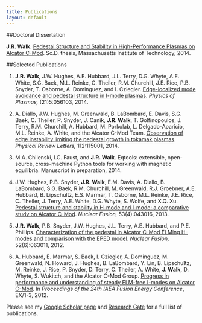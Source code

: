```yaml
---
title: Publications
layout: default
---
```


##Doctoral Dissertation

**J.R. Walk**. [Pedestal Structure and Stability in High-Performance Plasmas on Alcator C-Mod](http://dspace.mit.edu/handle/1721.1/95524). Sc.D. thesis, Massachusetts Institute of Technology, 2014.

##Selected Publications

1. **J.R. Walk**, J.W. Hughes, A.E. Hubbard, J.L. Terry, D.G. Whyte, A.E. White, S.G. Baek, M.L. Reinke, C. Theiler, R.M. Churchill, J.E. Rice, P.B. Snyder, T. Osborne, A. Dominguez, and I. Cziegler. [Edge-localized mode avoidance and pedestal structure in I-mode plasmas](http://scitation.aip.org/content/aip/journal/pop/21/5/10.1063/1.4872220). *Physics of Plasmas,* (21)5:056103, 2014.

2. A. Diallo, J.W. Hughes, M. Greenwald, B. LaBombard, E. Davis, S.G. Baek, C. Theiler, P. Snyder, J. Canik, **J.R. Walk**, T. Golfinopoulos, J. Terry, R.M. Churchill, A. Hubbard, M. Porkolab, L. Delgado-Aparicio, M.L. Reinke, A. White, and the Alcator C-Mod Team. [Observation of edge instability limiting the pedestal growth in tokamak plasmas](http://journals.aps.org/prl/abstract/10.1103/PhysRevLett.112.115001). *Physical Review Letters,* 112:115001, 2014.

3. M.A. Chilenski, I.C. Faust, and **J.R. Walk**. Eqtools: extensible, open-source, cross-machine Python tools for working with magnetic equilibria.  Manuscript in preparation, 2014.

4. J.W. Hughes, P.B. Snyder, **J.R. Walk**, E.M. Davis, A. Diallo, B. LaBombard, S.G. Baek, R.M. Churchill, M. Greenwald, R.J. Groebner, A.E. Hubbard, B. Lipschultz, E.S. Marmar, T. Osborne, M.L. Reinke, J.E. Rice, C. Theiler, J. Terry, A.E. White, D.G. Whyte, S. Wolfe, and X.Q. Xu. [Pedestal structure and stability in H-mode and I-mode: a comparative study on Alcator C-Mod](https://iopscience.iop.org/0029-5515/53/4/043016). *Nuclear Fusion,* 53(4):043016, 2013.

5. **J.R. Walk**, P.B. Snyder, J.W. Hughes, J.L. Terry, A.E. Hubbard, and P.E. Phillips. [Characterization of the pedestal in Alcator C-Mod ELMing H-modes and comparison with the EPED model](http://stacks.iop.org/0029-5515/52/i=6/a=063011). *Nuclear Fusion,* 52(6):063011, 2012.

6. A. Hubbard, E. Marmar, S. Baek, I. Cziegler, A. Dominguez, M. Greenwald, N. Howard, J. Hughes, B. LaBombard, Y. Lin, B. Lipschultz, M. Reinke, J. Rice, P. Snyder, D. Terry, C. Theiler, A. White, **J. Walk**, D. Whyte, S. Wukitch, and the Alcator C-Mod Group. [Progress in performance and understanding of steady ELM-free I-modes on Alcator C-Mod](http://www.psfc.mit.edu/research/alcator/pubs/iaea/2012/Hubbard_IAEA12_I-mode_EX1-3_Proc_Submitted.pdf). In *Proceedings of the 24th IAEA Fusion Energy Conference*, EX/1-3, 2012.

Please see my [Google Scholar page](https://scholar.google.com/citations?hl=en&user=CKr_Z9MAAAAJ) and [Research Gate](https://www.researchgate.net/profile/John_Walk) for a full list of publications.